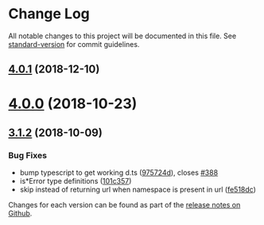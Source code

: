 # Change Log

All notable changes to this project will be documented in this file. See [standard-version](https://github.com/conventional-changelog/standard-version) for commit guidelines.

<a name="4.0.1"></a>
## [4.0.1](https://github.com/ember-cli/ember-ajax/compare/v4.0.0...v4.0.1) (2018-12-10)



<a name="4.0.0"></a>
# [4.0.0](https://github.com/ember-cli/ember-ajax/compare/v3.1.2...v4.0.0) (2018-10-23)



<a name="3.1.2"></a>
## [3.1.2](https://github.com/ember-cli/ember-ajax/compare/v3.1.1...v3.1.2) (2018-10-09)


### Bug Fixes

* bump typescript to get working d.ts ([975724d](https://github.com/ember-cli/ember-ajax/commit/975724d)), closes [#388](https://github.com/ember-cli/ember-ajax/issues/388)
* is*Error type definitions ([101c357](https://github.com/ember-cli/ember-ajax/commit/101c357))
* skip instead of returning url when namespace is present in url ([fe518dc](https://github.com/ember-cli/ember-ajax/commit/fe518dc))



Changes for each version can be found as part of the [release notes on Github](https://github.com/ember-cli/ember-ajax/releases).
